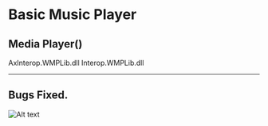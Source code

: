 # Basic Music Player

Media Player()
-----------
AxInterop.WMPLib.dll
Interop.WMPLib.dll

-----------
Bugs Fixed.
--------------------------
![Alt text](https://github.com/melihcan1376/MusicPlayer/blob/main/music.png?raw=true "Music Player")


